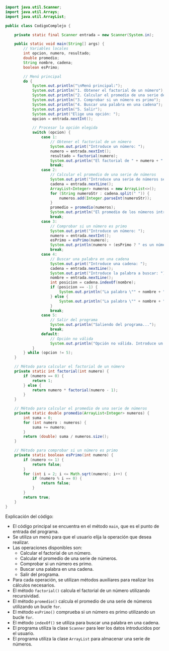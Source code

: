 ```java
import java.util.Scanner;
import java.util.Arrays;
import java.util.ArrayList;

public class CodigoComplejo {

    private static final Scanner entrada = new Scanner(System.in);

    public static void main(String[] args) {
        // Variables locales
        int opcion, numero, resultado;
        double promedio;
        String nombre, cadena;
        boolean esPrimo;

        // Menú principal
        do {
            System.out.println("\nMenú principal:");
            System.out.println("1. Obtener el factorial de un número");
            System.out.println("2. Calcular el promedio de una serie de números");
            System.out.println("3. Comprobar si un número es primo");
            System.out.println("4. Buscar una palabra en una cadena");
            System.out.println("5. Salir");
            System.out.print("Elige una opción: ");
            opcion = entrada.nextInt();

            // Procesar la opción elegida
            switch (opcion) {
                case 1:
                    // Obtener el factorial de un número
                    System.out.print("Introduce un número: ");
                    numero = entrada.nextInt();
                    resultado = factorial(numero);
                    System.out.println("El factorial de " + numero + " es " + resultado);
                    break;
                case 2:
                    // Calcular el promedio de una serie de números
                    System.out.print("Introduce una serie de números separados por espacios: ");
                    cadena = entrada.nextLine();
                    ArrayList<Integer> numeros = new ArrayList<>();
                    for (String numeroStr : cadena.split(" ")) {
                        numeros.add(Integer.parseInt(numeroStr));
                    }
                    promedio = promedio(numeros);
                    System.out.println("El promedio de los números introducidos es " + promedio);
                    break;
                case 3:
                    // Comprobar si un número es primo
                    System.out.print("Introduce un número: ");
                    numero = entrada.nextInt();
                    esPrimo = esPrimo(numero);
                    System.out.println(numero + (esPrimo ? " es un número primo" : " no es un número primo"));
                    break;
                case 4:
                    // Buscar una palabra en una cadena
                    System.out.print("Introduce una cadena: ");
                    cadena = entrada.nextLine();
                    System.out.print("Introduce la palabra a buscar: ");
                    nombre = entrada.nextLine();
                    int posicion = cadena.indexOf(nombre);
                    if (posicion == -1) {
                        System.out.println("La palabra \"" + nombre + "\" no se encuentra en la cadena \"" + cadena + "\"");
                    } else {
                        System.out.println("La palabra \"" + nombre + "\" se encuentra en la cadena \"" + cadena + "\" en la posición " + posicion);
                    }
                    break;
                case 5:
                    // Salir del programa
                    System.out.println("Saliendo del programa...");
                    break;
                default:
                    // Opción no válida
                    System.out.println("Opción no válida. Introduce un número del 1 al 5");
            }
        } while (opcion != 5);
    }

    // Método para calcular el factorial de un número
    private static int factorial(int numero) {
        if (numero == 0) {
            return 1;
        } else {
            return numero * factorial(numero - 1);
        }
    }

    // Método para calcular el promedio de una serie de números
    private static double promedio(ArrayList<Integer> numeros) {
        int suma = 0;
        for (int numero : numeros) {
            suma += numero;
        }
        return (double) suma / numeros.size();
    }

    // Método para comprobar si un número es primo
    private static boolean esPrimo(int numero) {
        if (numero <= 1) {
            return false;
        }
        for (int i = 2; i <= Math.sqrt(numero); i++) {
            if (numero % i == 0) {
                return false;
            }
        }
        return true;
    }
}
```

Explicación del código:

* El código principal se encuentra en el método `main`, que es el punto de entrada del programa.
* Se utiliza un menú para que el usuario elija la operación que desea realizar.
* Las operaciones disponibles son:
    * Calcular el factorial de un número.
    * Calcular el promedio de una serie de números.
    * Comprobar si un número es primo.
    * Buscar una palabra en una cadena.
    * Salir del programa.
* Para cada operación, se utilizan métodos auxiliares para realizar los cálculos necesarios.
* El método `factorial()` calcula el factorial de un número utilizando recursividad.
* El método `promedio()` calcula el promedio de una serie de números utilizando un bucle `for`.
* El método `esPrimo()` comprueba si un número es primo utilizando un bucle `for`.
* El método `indexOf()` se utiliza para buscar una palabra en una cadena.
* El programa utiliza la clase `Scanner` para leer los datos introducidos por el usuario.
* El programa utiliza la clase `ArrayList` para almacenar una serie de números.
